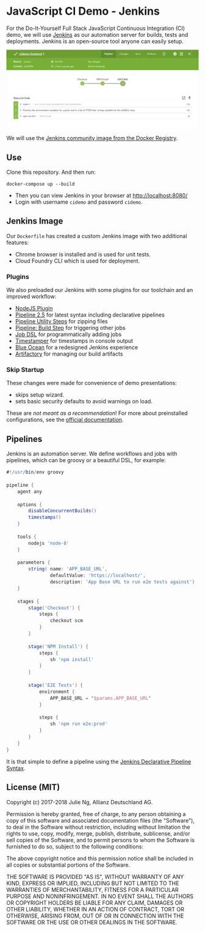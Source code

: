 # JavaScript CI Demo - Jenkins

For the Do-It-Yourself Full Stack JavaScript Continuous Integration (CI) demo, we will use [Jenkins](https://jenkins.io/) as our automation server for builds, tests and deployments. Jenkins is an open-source tool anyone can easily setup.

![Beautiful UI with Blue Ocean UI](./images/blue-ocean-1.png)

We will use the [Jenkins community image from the Docker Registry](https://hub.docker.com/r/jenkins/jenkins/).

## Use

Clone this repository. And then run:

```
docker-compose up --build
```

- Then you can view Jenkins in your browser at [http://localhost:8080/](http://localhost:8080/)
- Login with username `cidemo` and password `cidemo`.

## Jenkins Image

Our `Dockerfile` has created a custom Jenkins image with two additional features:

- Chrome browser is installed and is used for unit tests.
- Cloud Foundry CLI which is used for deployment.

### Plugins

We also preloaded our Jenkins with some plugins for our toolchain and an improved workflow:

- [NodeJS Plugin](https://plugins.jenkins.io/nodejs)
- [Pipeline 2.5](https://plugins.jenkins.io/workflow-aggregator) for latest syntax including declarative pipelines
- [Pipeline Utility Steps](https://plugins.jenkins.io/pipeline-utility-steps) for zipping files
- [Pipeline: Build Step](https://plugins.jenkins.io/pipeline-build-step) for triggering other jobs
- [Job DSL](https://plugins.jenkins.io/job-dsl) for programmatically adding jobs
- [Timestamper](https://plugins.jenkins.io/timestamper) for timestamps in console output
- [Blue Ocean](https://plugins.jenkins.io/blueocean) for a redesigned Jenkins experience
- [Artifactory](https://plugins.jenkins.io/artifactory) for managing our build artifacts

### Skip Startup

These changes were made for convenience of demo presentations:

- skips setup wizard.
- sets basic security defaults to avoid warnings on load.

These  are _not meant as a recommendation_! For more about preinstalled configurations, see the [official documentation](https://github.com/jenkinsci/docker/blob/master/README.md).

## Pipelines

Jenkins is an automation server. We define workflows and jobs with pipelines, which can be groovy or a beautiful DSL, for example:

```groovy
#!/usr/bin/env groovy

pipeline {
    agent any

    options {
        disableConcurrentBuilds()
        timestamps()
    }

    tools {
        nodejs 'node-8'
    }

    parameters {
        string( name: 'APP_BASE_URL',
                defaultValue: 'https://localhost/',
                description: 'App Base URL to run e2e tests against')
    }

    stages {
        stage('Checkout') {
            steps {
                checkout scm
            }
        }

        stage('NPM Install') {
            steps {
                sh 'npm install'
            }
        }

        stage('E2E Tests') {
            environment {
                APP_BASE_URL = "$params.APP_BASE_URL"
            }

            steps {
                sh 'npm run e2e:prod'
            }
        }
    }
}
```

It is that simple to define a pipeline using the [Jenkins Declarative Pipeline Syntax](https://jenkins.io/doc/book/pipeline/syntax/).

## License (MIT)

Copyright (c) 2017-2018 Julie Ng, Allianz Deutschland AG.

Permission is hereby granted, free of charge, to any person obtaining a copy of this software and associated documentation files (the "Software"), to deal in the Software without restriction, including without limitation the rights to use, copy, modify, merge, publish, distribute, sublicense, and/or sell copies of the Software, and to permit persons to whom the Software is furnished to do so, subject to the following conditions:

The above copyright notice and this permission notice shall be included in all copies or substantial portions of the Software.

THE SOFTWARE IS PROVIDED "AS IS", WITHOUT WARRANTY OF ANY KIND, EXPRESS OR IMPLIED, INCLUDING BUT NOT LIMITED TO THE WARRANTIES OF MERCHANTABILITY, FITNESS FOR A PARTICULAR PURPOSE AND NONINFRINGEMENT. IN NO EVENT SHALL THE AUTHORS OR COPYRIGHT HOLDERS BE LIABLE FOR ANY CLAIM, DAMAGES OR OTHER LIABILITY, WHETHER IN AN ACTION OF CONTRACT, TORT OR OTHERWISE, ARISING FROM, OUT OF OR IN CONNECTION WITH THE SOFTWARE OR THE USE OR OTHER DEALINGS IN THE SOFTWARE.
